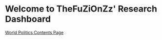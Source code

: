 # Welcome to TheFuZiOnZz' Research Dashboard

[World Politics Contents Page](World%20Politics/World%20Politics%20Contents%20Page.md)
